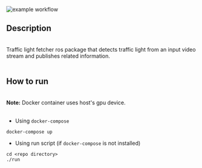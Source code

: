 
![example workflow](https://github.com/MahirGulzar/avt_homework/actions/workflows/linter.yml/badge.svg)

##  Description
<br />
Traffic light fetcher ros package that detects traffic light from an input video stream and publishes related information.
<br />
<br />


## How to run

<br />
<b>Note:</b> Docker container uses host's gpu device.
<br />
<br />

- Using ```docker-compose```
```console
docker-compose up
```
- Using run script (if ```docker-compose``` is not installed)
```console
cd <repo directory>
./run
```
